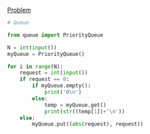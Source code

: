[Problem](https://www.acmicpc.net/problem/11286)


```python
# Queue

from queue import PriorityQueue

N = int(input())
myQueue = PriorityQueue()

for i in range(N):
    request = int(input())
    if request == 0:
        if myQueue.empty():
            print('0\n')
        else:
            temp = myQueue.get()
            print(str((temp[1])+'\n'))
    else:
        myQueue.put((abs(request), request))

```